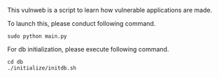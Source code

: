 
This vulnweb is a script to learn how vulnerable applications are made.

To launch this, please conduct following command.
```
sudo python main.py
```

For db initialization, please execute following command.
```
cd db
./initialize/initdb.sh
```
